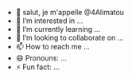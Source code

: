 - 👋 salut, je m'appelle @4Alimatou
- 👀 I’m interested in ...
- 🌱 I’m currently learning ...
- 💞️ I’m looking to collaborate on ...
- 📫 How to reach me ...
- 😄 Pronouns: ...
- ⚡ Fun fact: ...

<!---
4Alimatou/4Alimatou is a ✨ special ✨ repository because its `README.md` (this file) appears on your GitHub profile.
You can click the Preview link to take a look at your changes.
--->

